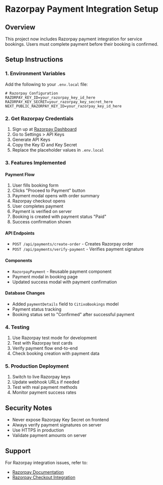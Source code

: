 # Razorpay Payment Integration Setup

## Overview
This project now includes Razorpay payment integration for service bookings. Users must complete payment before their booking is confirmed.

## Setup Instructions

### 1. Environment Variables
Add the following to your `.env.local` file:

```env
# Razorpay Configuration
RAZORPAY_KEY_ID=your_razorpay_key_id_here
RAZORPAY_KEY_SECRET=your_razorpay_key_secret_here
NEXT_PUBLIC_RAZORPAY_KEY_ID=your_razorpay_key_id_here
```

### 2. Get Razorpay Credentials
1. Sign up at [Razorpay Dashboard](https://dashboard.razorpay.com/)
2. Go to Settings > API Keys
3. Generate API Keys
4. Copy the Key ID and Key Secret
5. Replace the placeholder values in `.env.local`

### 3. Features Implemented

#### Payment Flow
1. User fills booking form
2. Clicks "Proceed to Payment" button
3. Payment modal opens with order summary
4. Razorpay checkout opens
5. User completes payment
6. Payment is verified on server
7. Booking is created with payment status "Paid"
8. Success confirmation shown

#### API Endpoints
- `POST /api/payments/create-order` - Creates Razorpay order
- `POST /api/payments/verify-payment` - Verifies payment signature

#### Components
- `RazorpayPayment` - Reusable payment component
- Payment modal in booking page
- Updated success modal with payment confirmation

#### Database Changes
- Added `paymentDetails` field to `CitixoBookings` model
- Payment status tracking
- Booking status set to "Confirmed" after successful payment

### 4. Testing
1. Use Razorpay test mode for development
2. Test with Razorpay test cards
3. Verify payment flow end-to-end
4. Check booking creation with payment data

### 5. Production Deployment
1. Switch to live Razorpay keys
2. Update webhook URLs if needed
3. Test with real payment methods
4. Monitor payment success rates

## Security Notes
- Never expose Razorpay Key Secret on frontend
- Always verify payment signatures on server
- Use HTTPS in production
- Validate payment amounts on server

## Support
For Razorpay integration issues, refer to:
- [Razorpay Documentation](https://razorpay.com/docs/)
- [Razorpay Checkout Integration](https://razorpay.com/docs/payment-gateway/web-integration/standard/)
